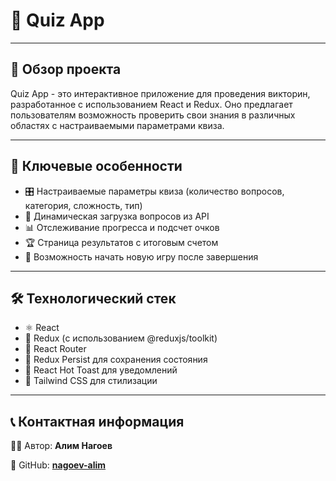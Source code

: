 # 🧠 Quiz App

---

## 📝 Обзор проекта

Quiz App - это интерактивное приложение для проведения викторин, разработанное с использованием React и Redux. Оно предлагает пользователям возможность проверить свои знания в различных областях с настраиваемыми параметрами квиза.

---

## 🌟 Ключевые особенности

- 🎛️ Настраиваемые параметры квиза (количество вопросов, категория, сложность, тип)
- 🔄 Динамическая загрузка вопросов из API
- 📊 Отслеживание прогресса и подсчет очков
- 🏆 Страница результатов с итоговым счетом
- 🔄 Возможность начать новую игру после завершения

---

## 🛠️ Технологический стек

- ⚛️ React
- 🔄 Redux (с использованием @reduxjs/toolkit)
- 🚦 React Router
- 🔄 Redux Persist для сохранения состояния
- 🍞 React Hot Toast для уведомлений
- 🎨 Tailwind CSS для стилизации

---

## 📞 Контактная информация

👨‍💻 Автор: **Алим Нагоев**

🐙 GitHub: **[nagoev-alim](https://github.com/nagoev-alim)**
